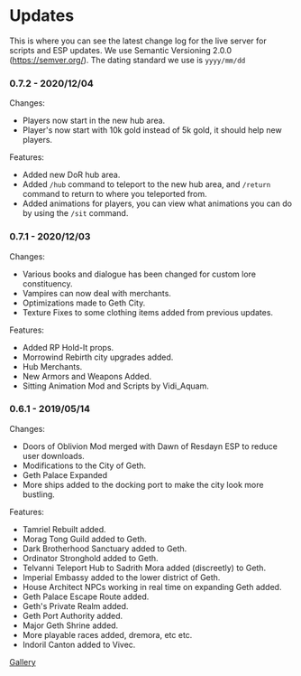 # Updates
This is where you can see the latest change log for the live server for scripts and ESP updates. We use Semantic Versioning 2.0.0 (https://semver.org/). The dating standard we use is ``yyyy/mm/dd``

### 0.7.2 - 2020/12/04
Changes:
  * Players now start in the new hub area.
  * Player's now start with 10k gold instead of 5k gold, it should help new players.

Features:
  * Added new DoR hub area.
  * Added ``/hub`` command to teleport to the new hub area, and ``/return`` command to return to where you teleported from.
  * Added animations for players, you can view what animations you can do by using the ``/sit`` command.

### 0.7.1 - 2020/12/03
Changes:
  * Various books and dialogue has been changed for custom lore constituency.
  * Vampires can now deal with merchants.
  * Optimizations made to Geth City.
  * Texture Fixes to some clothing items added from previous updates.

Features:
  * Added RP Hold-It props.
  * Morrowind Rebirth city upgrades added.
  * Hub Merchants.
  * New Armors and Weapons Added.
  * Sitting Animation Mod and Scripts by Vidi_Aquam.

### 0.6.1 - 2019/05/14
Changes:
  * Doors of Oblivion Mod merged with Dawn of Resdayn ESP to reduce user downloads.
  * Modifications to the City of Geth.
  * Geth Palace Expanded
  * More ships added to the docking port to make the city look more bustling.

Features:
  * Tamriel Rebuilt added.
  * Morag Tong Guild added to Geth.
  * Dark Brotherhood Sanctuary added to Geth.
  * Ordinator Stronghold added to Geth.
  * Telvanni Teleport Hub to Sadrith Mora added (discreetly) to Geth.
  * Imperial Embassy added to the lower district of Geth.
  * House Architect NPCs working in real time on expanding Geth added.
  * Geth Palace Escape Route added.
  * Geth's Private Realm added.
  * Geth Port Authority added.
  * Major Geth Shrine added.
  * More playable races added, dremora, etc etc.
  * Indoril Canton added to Vivec.

[Gallery](https://imgur.com/gallery/bKXAHm0)